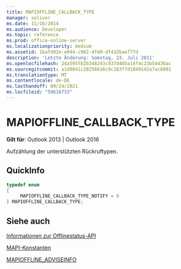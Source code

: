 ```yaml
---
title: MAPIOFFLINE_CALLBACK_TYPE
manager: soliver
ms.date: 11/16/2014
ms.audience: Developer
ms.topic: reference
ms.prod: office-online-server
ms.localizationpriority: medium
ms.assetid: 1bafd92e-e044-c902-4fd0-df432bae777d
description: 'Letzte Änderung: Samstag, 23. Juli 2011'
ms.openlocfilehash: 2da595fb2b348243c937d465a14f4c23b54436ac
ms.sourcegitcommit: a1d9041c20256616c9c183f7d1049142a7ac6991
ms.translationtype: MT
ms.contentlocale: de-DE
ms.lasthandoff: 09/24/2021
ms.locfileid: "59616733"
---
```

# <a name="mapioffline_callback_type"></a>MAPIOFFLINE_CALLBACK_TYPE

  
  
**Gilt für**: Outlook 2013 | Outlook 2016 
  
Aufzählung der unterstützten Rückruftypen.
  
## <a name="quick-info"></a>QuickInfo

```cpp
typedef enum  
{  
     MAPIOFFLINE_CALLBACK_TYPE_NOTIFY = 0 
} MAPIOFFLINE_CALLBACK_TYPE;  

```

## <a name="see-also"></a>Siehe auch



[Informationen zur Offlinestatus-API](about-the-offline-state-api.md)
  
[MAPI-Konstanten](mapi-constants.md)
  
[MAPIOFFLINE_ADVISEINFO](mapioffline_adviseinfo.md)


